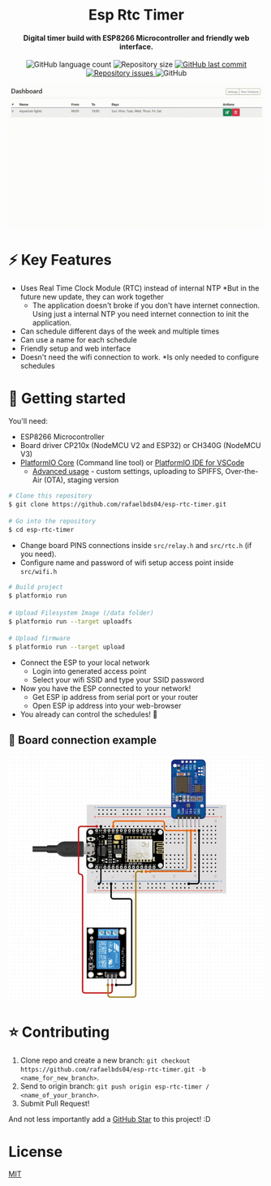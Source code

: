<h1 align="center">
  Esp Rtc Timer
</h1>
<h4 align = "center">
  Digital timer build with ESP8266 Microcontroller and friendly web interface.
</h4>
<p align="center">
  <img alt="GitHub language count" src="https://img.shields.io/github/languages/count/rafaelbds04/esp-rtc-timer.svg">
  
  <img alt="Repository size" src="https://img.shields.io/github/repo-size/rafaelbds04/esp-rtc-timer.svg">

  <a href="https://github.com/rafaelbds04/esp-rtc-timer/commits/master">
    <img alt="GitHub last commit" src="https://img.shields.io/github/last-commit/rafaelbds04/esp-rtc-timer.svg">
  </a>
  
  <a href="https://github.com/rafaelbds04/esp-rtc-timer/issues">
    <img alt="Repository issues" src="https://img.shields.io/github/issues/rafaelbds04/esp-rtc-timer.svg">
  </a>
  
  <img alt="GitHub" src="https://img.shields.io/github/license/rafaelbds04/esp-rtc-timer.svg">
</p>

![screenshot](.github/ScreenGIF.gif)

# ⚡️ Key Features
* Uses Real Time Clock Module (RTC) instead of internal NTP *But in the future new update, they can work together
  - The application doesn't broke if you don't have internet connection. Using just a internal NTP you need internet connection to init the application.
* Can schedule different days of the week and multiple times
* Can use a name for each schedule
* Friendly setup and web interface
* Doesn't need the wifi connection to work. *Is only needed to configure schedules

# 🚀 Getting started

You'll need: 
  * ESP8266 Microcontroller
  * Board driver CP210x (NodeMCU V2 and ESP32) or CH340G (NodeMCU V3)
  * [PlatformIO Core](http://docs.platformio.org/page/core.html) (Command line tool) or [PlatformIO IDE for VSCode](https://platformio.org/install/ide?install=vscode) 
    - [Advanced usage](https://docs.platformio.org/en/latest/platforms/espressif8266.html?utm_source=arduino-esp8266) - custom settings, uploading to SPIFFS, Over-the-Air (OTA), staging version
    
```bash
# Clone this repository
$ git clone https://github.com/rafaelbds04/esp-rtc-timer.git

# Go into the repository
$ cd esp-rtc-timer

```

* Change board PINS connections inside `src/relay.h` and `src/rtc.h` (if you need).
* Configure name and password of wifi setup access point inside `src/wifi.h`

```bash
# Build project
$ platformio run

# Upload Filesystem Image (/data folder)
$ platformio run --target uploadfs

# Upload firmware
$ platformio run --target upload
```
* Connect the ESP to your local network
  * Login into generated access point
  * Select your wifi SSID and type your SSID password
* Now you have the ESP connected to your network!
  * Get ESP ip address from serial port or your router
  * Open ESP ip address into your web-browser
* You already can control the schedules! 🎉

## :electric_plug: Board connection example
![screenshot](.github/BoardConnections.jpg)

# ⭐️ Contributing


1. Clone repo and create a new branch: `git checkout https://github.com/rafaelbds04/esp-rtc-timer.git -b <name_for_new_branch>`.
2. Send to origin branch: `git push origin esp-rtc-timer / <name_of_your_branch>`.
3. Submit Pull Request!

And not less importantly add a [GitHub Star](https://github.com/rafaelbds04/esp-rtc-timer) to this project! :D

# License
[MIT](https://github.com/rafaelbds04/esp-rtc-timer/blob/master/LICENSE.md)
